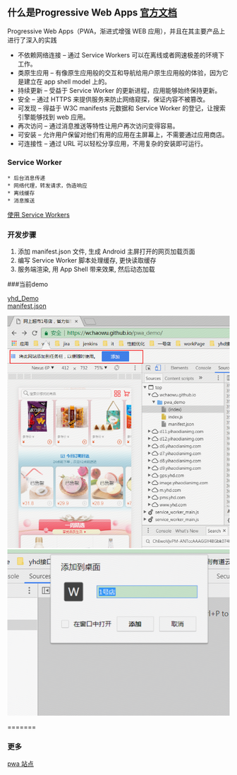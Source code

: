 ## 什么是Progressive Web Apps [官方文档](https://developers.google.com/web/fundamentals/getting-started/)

Progressive Web Apps（PWA，渐进式增强 WEB 应用），并且在其主要产品上进行了深入的实践
* 不依赖网络连接 – 通过 Service Workers 可以在离线或者网速极差的环境下工作。
* 类原生应用 – 有像原生应用般的交互和导航给用户原生应用般的体验，因为它是建立在 app shell model 上的。
* 持续更新 – 受益于 Service Worker 的更新进程，应用能够始终保持更新。
* 安全 – 通过 HTTPS 来提供服务来防止网络窥探，保证内容不被篡改。
* 可发现 – 得益于 W3C manifests 元数据和 Service Worker 的登记，让搜索引擎能够找到 web 应用。
* 再次访问 – 通过消息推送等特性让用户再次访问变得容易。
* 可安装 – 允许用户保留对他们有用的应用在主屏幕上，不需要通过应用商店。
* 可连接性 – 通过 URL 可以轻松分享应用，不用复杂的安装即可运行。

### Service Worker

    * 后台消息传递
    * 网络代理，转发请求，伪造响应
    * 离线缓存
    * 消息推送

[使用 Service Workers](https://developer.mozilla.org/zh-CN/docs/Web/API/Service_Worker_API/Using_Service_Workers)

### 开发步骤

1. 添加 manifest.json 文件, 生成 Android 主屏打开的网页加载页面
2. 编写 Service Worker 脚本处理缓存, 更快读取缓存
3. 服务端渲染, 用 App Shell 带来效果, 然后动态加载

###当前demo

[yhd_Demo](https://wchaowu.github.io/pwa_demo/)   
[manifest.json](https://wchaowu.github.io/pwa_demo/manifest.json)


![yhd_pwa](images/yhd.png)   
![yhd_pwa](images/yhd2.png) 

=======
### 更多

[pwa 站点](https://pwa.rocks/)

